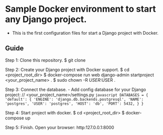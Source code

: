# Sample Docker environment to start any Django project.
- This is the first configuration files for start a Django project with Docker.

## Guide
Step 1: Clone this repository.
	$ git clone

Step 2: Create your Django project with Docker support.
	$ cd <project_root_dir>
	$ docker-compose run web django-admin startproject <your_project_name> .
	$ sudo chown -R $USER:$USER .

Step 3: Connect the database.
	- Add config database for your Django project:
	// <your_project_name>/settings.py
	```javascript
	DATABASES = {
	    'default': {
	        'ENGINE': 'django.db.backends.postgresql',
	        'NAME': 'postgres',
	        'USER': 'postgres',
	        'HOST': 'db',
	        'PORT': 5432,
	    }
	}
	```

Step 4: Start project with docker.
	$ cd <project_root_dir>
	$ docker-compose up

Step 5: Finish.
	Open your browser: http:127.0.0.1:8000

